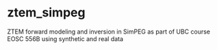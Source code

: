 # ztem_simpeg
ZTEM forward modeling and inversion in SimPEG as part of UBC course EOSC 556B using synthetic and real data
